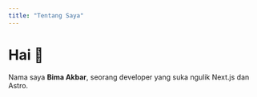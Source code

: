 ```yaml
---
title: "Tentang Saya"
---
```


# Hai 👋

Nama saya **Bima Akbar**, seorang developer yang suka ngulik Next.js dan Astro.
